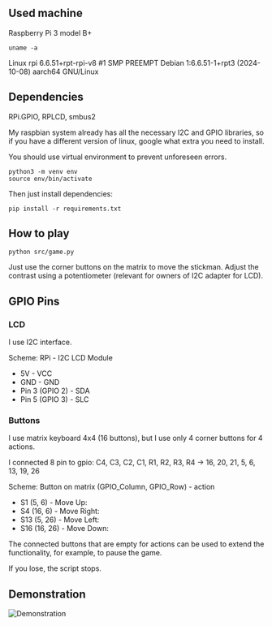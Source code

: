 ## Used machine

Raspberry Pi 3 model B+

```uname -a```

Linux rpi 6.6.51+rpt-rpi-v8 #1 SMP PREEMPT Debian 1:6.6.51-1+rpt3 (2024-10-08) aarch64 GNU/Linux


## Dependencies 

RPi.GPIO, RPLCD, smbus2

My raspbian system already has all the necessary I2C and GPIO libraries, so if you have a different version of linux, 
google what extra you need to install.

You should use virtual environment to prevent unforeseen errors.
```
python3 -m venv env
source env/bin/activate
```

Then just install dependencies:
```
pip install -r requirements.txt
```

## How to play

```python src/game.py```

Just use the corner buttons on the matrix to move the stickman. 
Adjust the contrast using a potentiometer (relevant for owners of I2C adapter for LCD).


## GPIO Pins

### LCD

I use I2C interface.

Scheme: RPi - I2C LCD Module
- 5V - VCC
- GND - GND
- Pin 3 (GPIO 2) - SDA
- Pin 5 (GPIO 3) - SLC

### Buttons

I use matrix keyboard 4x4 (16 buttons), but I use only 4 corner buttons for 4 actions.

I connected 8 pin to gpio: 
C4, C3, C2, C1, R1, R2, R3, R4 -> 16, 20, 21, 5, 6, 13, 19, 26

Scheme: Button on matrix (GPIO_Column, GPIO_Row) - action
- S1 (5, 6) - Move Up: 
- S4 (16, 6) - Move Right: 
- S13 (5, 26) - Move Left: 
- S16 (16, 26) - Move Down: 

The connected buttons that are empty for actions can be used to extend the functionality, 
for example, to pause the game.

If you lose, the script stops.

## Demonstration

![Demonstration](https://github.com/simonoffcc/rpi-lcd-game/blob/master/images/result.jpg)
